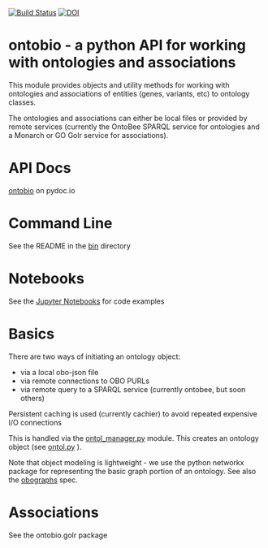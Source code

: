 [![Build Status](https://travis-ci.org/biolink/ontobio.svg?branch=master)](https://travis-ci.org/biolink/ontobio)
[![DOI](https://zenodo.org/badge/13996/biolink/ontobio.svg)](https://zenodo.org/badge/latestdoi/13996/biolink/ontobio)

# ontobio - a python API for working with ontologies and associations

This module provides objects and utility methods for working with
ontologies and associations of entities (genes, variants, etc) to
ontology classes.

The ontologies and associations can either be local files or provided
by remote services (currently the OntoBee SPARQL service for
ontologies and a Monarch or GO Golr service for associations).

# API Docs

[ontobio](https://www.pydoc.io/pypi/ontobio-0.1.6/index.html) on pydoc.io

# Command Line

See the README in the [bin](https://github.com/biolink/ontobio/tree/master/bin) directory

# Notebooks

See the [Jupyter Notebooks](http://nbviewer.jupyter.org/github/biolink/ontobio/tree/master/notebooks/) for code examples

# Basics

There are two ways of initiating an ontology object:

 * via a local obo-json file
 * via remote connections to OBO PURLs
 * via remote query to a SPARQL service (currently  ontobee, but soon others)

Persistent caching is used (currently cachier) to avoid repeated expensive I/O connections

This is handled via the [ontol_manager.py](ontobio/ontol_manager.py)
module. This creates an ontology object (see [ontol.py](ontobio/ontol.py) ).

Note that object modeling is lightweight - we use the python networkx
package for representing the basic graph portion of an ontology. See
also the [obographs](https://github.com/geneontology/obographs) spec.

# Associations

See the ontobio.golr package
